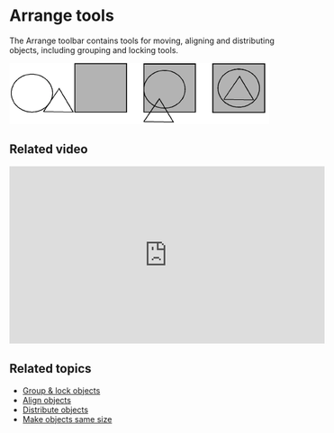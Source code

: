 # Arrange tools

The Arrange toolbar contains tools for moving, aligning and distributing objects, including grouping and locking tools.

![summary_-_edit00099.png](assets/summary_-_edit00099.png)

## Related video

<iframe src="https://www.youtube.com/embed/-X3KnhQXi_E" frameborder="0" 
		 allow="accelerometer; autoplay; encrypted-media; gyroscope; picture-in-picture" 
		 allowfullscreen="" style="width: 560px; height: 315px;">

</iframe>

## Related topics

- [Group & lock objects](Group_lock_objects)
- [Align objects](Align_objects)
- [Distribute objects](Distribute_objects)
- [Make objects same size](Make_objects_same_size)
